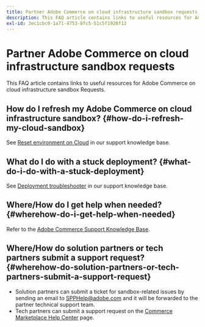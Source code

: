 ```yaml
---
title: Partner Adobe Commerce on cloud infrastructure sandbox requests
description: This FAQ article contains links to useful resources for Adobe Commerce on cloud infrastructure sandbox Requests.
exl-id: 3ec1cbc0-1a71-4753-8fc5-51c5f1928f12
---
```

# Partner Adobe Commerce on cloud infrastructure sandbox requests

This FAQ article contains links to useful resources for Adobe Commerce on cloud infrastructure sandbox Requests.

## How do I refresh my Adobe Commerce on cloud infrastructure sandbox? {#how-do-i-refresh-my-cloud-sandbox}

See [Reset environment on Cloud](https://support.magento.com/hc/en-us/articles/360000852534) in our support knowledge base.

## What do I do with a stuck deployment? {#what-do-i-do-with-a-stuck-deployment}

See [Deployment troubleshooter](https://support.magento.com/hc/en-us/articles/360040986912) in our support knowledge base.

## Where/How do I get help when needed? {#wherehow-do-i-get-help-when-needed}

Refer to the [Adobe Commerce Support Knowledge Base](https://support.magento.com/hc/en-us).

## Where/How do solution partners or tech partners submit a support request? {#wherehow-do-solution-partners-or-tech-partners-submit-a-support-request}

* Solution partners can submit a ticket for sandbox-related issues by sending an email to [SPPHelp@adobe.com](mailto:SPPHelp@adobe.com) and it will be forwarded to the partner technical support team.
* Tech partners can submit a support request on the [Commerce Marketplace Help Center](https://marketplacesupport.magento.com/hc/en-us/requests) page.
